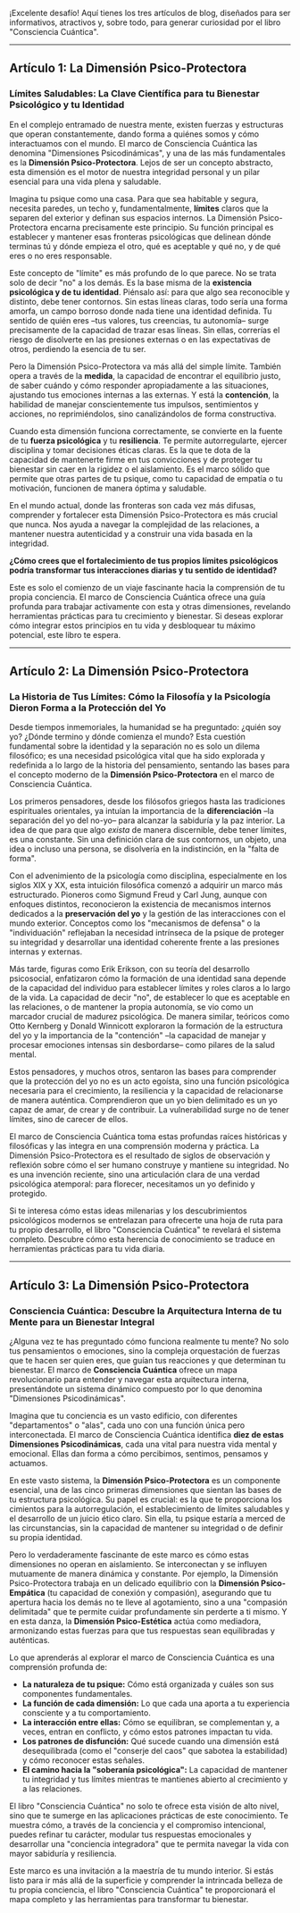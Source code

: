 ¡Excelente desafío! Aquí tienes los tres artículos de blog, diseñados para ser informativos, atractivos y, sobre todo, para generar curiosidad por el libro "Consciencia Cuántica".

---

## Artículo 1: La Dimensión Psico-Protectora

### Límites Saludables: La Clave Científica para tu Bienestar Psicológico y tu Identidad

En el complejo entramado de nuestra mente, existen fuerzas y estructuras que operan constantemente, dando forma a quiénes somos y cómo interactuamos con el mundo. El marco de Consciencia Cuántica las denomina "Dimensiones Psicodinámicas", y una de las más fundamentales es la **Dimensión Psico-Protectora**. Lejos de ser un concepto abstracto, esta dimensión es el motor de nuestra integridad personal y un pilar esencial para una vida plena y saludable.

Imagina tu psique como una casa. Para que sea habitable y segura, necesita paredes, un techo y, fundamentalmente, **límites** claros que la separen del exterior y definan sus espacios internos. La Dimensión Psico-Protectora encarna precisamente este principio. Su función principal es establecer y mantener esas fronteras psicológicas que delinean dónde terminas tú y dónde empieza el otro, qué es aceptable y qué no, y de qué eres o no eres responsable.

Este concepto de "límite" es más profundo de lo que parece. No se trata solo de decir "no" a los demás. Es la base misma de la **existencia psicológica y de tu identidad**. Piénsalo así: para que algo sea reconocible y distinto, debe tener contornos. Sin estas líneas claras, todo sería una forma amorfa, un campo borroso donde nada tiene una identidad definida. Tu sentido de quién eres –tus valores, tus creencias, tu autonomía– surge precisamente de la capacidad de trazar esas líneas. Sin ellas, correrías el riesgo de disolverte en las presiones externas o en las expectativas de otros, perdiendo la esencia de tu ser.

Pero la Dimensión Psico-Protectora va más allá del simple límite. También opera a través de la **medida**, la capacidad de encontrar el equilibrio justo, de saber cuándo y cómo responder apropiadamente a las situaciones, ajustando tus emociones internas a las externas. Y está la **contención**, la habilidad de manejar conscientemente tus impulsos, sentimientos y acciones, no reprimiéndolos, sino canalizándolos de forma constructiva.

Cuando esta dimensión funciona correctamente, se convierte en la fuente de tu **fuerza psicológica** y tu **resiliencia**. Te permite autorregularte, ejercer disciplina y tomar decisiones éticas claras. Es la que te dota de la capacidad de mantenerte firme en tus convicciones y de proteger tu bienestar sin caer en la rigidez o el aislamiento. Es el marco sólido que permite que otras partes de tu psique, como tu capacidad de empatía o tu motivación, funcionen de manera óptima y saludable.

En el mundo actual, donde las fronteras son cada vez más difusas, comprender y fortalecer esta Dimensión Psico-Protectora es más crucial que nunca. Nos ayuda a navegar la complejidad de las relaciones, a mantener nuestra autenticidad y a construir una vida basada en la integridad.

**¿Cómo crees que el fortalecimiento de tus propios límites psicológicos podría transformar tus interacciones diarias y tu sentido de identidad?**

Este es solo el comienzo de un viaje fascinante hacia la comprensión de tu propia conciencia. El marco de Consciencia Cuántica ofrece una guía profunda para trabajar activamente con esta y otras dimensiones, revelando herramientas prácticas para tu crecimiento y bienestar. Si deseas explorar cómo integrar estos principios en tu vida y desbloquear tu máximo potencial, este libro te espera.

---

## Artículo 2: La Dimensión Psico-Protectora

### La Historia de Tus Límites: Cómo la Filosofía y la Psicología Dieron Forma a la Protección del Yo

Desde tiempos inmemoriales, la humanidad se ha preguntado: ¿quién soy yo? ¿Dónde termino y dónde comienza el mundo? Esta cuestión fundamental sobre la identidad y la separación no es solo un dilema filosófico; es una necesidad psicológica vital que ha sido explorada y redefinida a lo largo de la historia del pensamiento, sentando las bases para el concepto moderno de la **Dimensión Psico-Protectora** en el marco de Consciencia Cuántica.

Los primeros pensadores, desde los filósofos griegos hasta las tradiciones espirituales orientales, ya intuían la importancia de la **diferenciación** –la separación del yo del no-yo– para alcanzar la sabiduría y la paz interior. La idea de que para que algo *exista* de manera discernible, debe tener límites, es una constante. Sin una definición clara de sus contornos, un objeto, una idea o incluso una persona, se disolvería en la indistinción, en la "falta de forma".

Con el advenimiento de la psicología como disciplina, especialmente en los siglos XIX y XX, esta intuición filosófica comenzó a adquirir un marco más estructurado. Pioneros como Sigmund Freud y Carl Jung, aunque con enfoques distintos, reconocieron la existencia de mecanismos internos dedicados a la **preservación del yo** y la gestión de las interacciones con el mundo exterior. Conceptos como los "mecanismos de defensa" o la "individuación" reflejaban la necesidad intrínseca de la psique de proteger su integridad y desarrollar una identidad coherente frente a las presiones internas y externas.

Más tarde, figuras como Erik Erikson, con su teoría del desarrollo psicosocial, enfatizaron cómo la formación de una identidad sana depende de la capacidad del individuo para establecer límites y roles claros a lo largo de la vida. La capacidad de decir "no", de establecer lo que es aceptable en las relaciones, o de mantener la propia autonomía, se vio como un marcador crucial de madurez psicológica. De manera similar, teóricos como Otto Kernberg y Donald Winnicott exploraron la formación de la estructura del yo y la importancia de la "contención" –la capacidad de manejar y procesar emociones intensas sin desbordarse– como pilares de la salud mental.

Estos pensadores, y muchos otros, sentaron las bases para comprender que la protección del yo no es un acto egoísta, sino una función psicológica necesaria para el crecimiento, la resiliencia y la capacidad de relacionarse de manera auténtica. Comprendieron que un yo bien delimitado es un yo capaz de amar, de crear y de contribuir. La vulnerabilidad surge no de tener límites, sino de carecer de ellos.

El marco de Consciencia Cuántica toma estas profundas raíces históricas y filosóficas y las integra en una comprensión moderna y práctica. La Dimensión Psico-Protectora es el resultado de siglos de observación y reflexión sobre cómo el ser humano construye y mantiene su integridad. No es una invención reciente, sino una articulación clara de una verdad psicológica atemporal: para florecer, necesitamos un yo definido y protegido.

Si te interesa cómo estas ideas milenarias y los descubrimientos psicológicos modernos se entrelazan para ofrecerte una hoja de ruta para tu propio desarrollo, el libro "Consciencia Cuántica" te revelará el sistema completo. Descubre cómo esta herencia de conocimiento se traduce en herramientas prácticas para tu vida diaria.

---

## Artículo 3: La Dimensión Psico-Protectora

### Consciencia Cuántica: Descubre la Arquitectura Interna de tu Mente para un Bienestar Integral

¿Alguna vez te has preguntado cómo funciona realmente tu mente? No solo tus pensamientos o emociones, sino la compleja orquestación de fuerzas que te hacen ser quien eres, que guían tus reacciones y que determinan tu bienestar. El marco de **Consciencia Cuántica** ofrece un mapa revolucionario para entender y navegar esta arquitectura interna, presentándote un sistema dinámico compuesto por lo que denomina "Dimensiones Psicodinámicas".

Imagina que tu conciencia es un vasto edificio, con diferentes "departamentos" o "alas", cada uno con una función única pero interconectada. El marco de Consciencia Cuántica identifica **diez de estas Dimensiones Psicodinámicas**, cada una vital para nuestra vida mental y emocional. Ellas dan forma a cómo percibimos, sentimos, pensamos y actuamos.

En este vasto sistema, la **Dimensión Psico-Protectora** es un componente esencial, una de las cinco primeras dimensiones que sientan las bases de tu estructura psicológica. Su papel es crucial: es la que te proporciona los cimientos para la autorregulación, el establecimiento de límites saludables y el desarrollo de un juicio ético claro. Sin ella, tu psique estaría a merced de las circunstancias, sin la capacidad de mantener su integridad o de definir su propia identidad.

Pero lo verdaderamente fascinante de este marco es cómo estas dimensiones no operan en aislamiento. Se interconectan y se influyen mutuamente de manera dinámica y constante. Por ejemplo, la Dimensión Psico-Protectora trabaja en un delicado equilibrio con la **Dimensión Psico-Empática** (tu capacidad de conexión y compasión), asegurando que tu apertura hacia los demás no te lleve al agotamiento, sino a una "compasión delimitada" que te permite cuidar profundamente sin perderte a ti mismo. Y en esta danza, la **Dimensión Psico-Estética** actúa como mediadora, armonizando estas fuerzas para que tus respuestas sean equilibradas y auténticas.

Lo que aprenderás al explorar el marco de Consciencia Cuántica es una comprensión profunda de:
*   **La naturaleza de tu psique:** Cómo está organizada y cuáles son sus componentes fundamentales.
*   **La función de cada dimensión:** Lo que cada una aporta a tu experiencia consciente y a tu comportamiento.
*   **La interacción entre ellas:** Cómo se equilibran, se complementan y, a veces, entran en conflicto, y cómo estos patrones impactan tu vida.
*   **Los patrones de disfunción:** Qué sucede cuando una dimensión está desequilibrada (como el "conserje del caos" que sabotea la estabilidad) y cómo reconocer estas señales.
*   **El camino hacia la "soberanía psicológica":** La capacidad de mantener tu integridad y tus límites mientras te mantienes abierto al crecimiento y a las relaciones.

El libro "Consciencia Cuántica" no solo te ofrece esta visión de alto nivel, sino que te sumerge en las aplicaciones prácticas de este conocimiento. Te muestra cómo, a través de la conciencia y el compromiso intencional, puedes refinar tu carácter, modular tus respuestas emocionales y desarrollar una "conciencia integradora" que te permita navegar la vida con mayor sabiduría y resiliencia.

Este marco es una invitación a la maestría de tu mundo interior. Si estás listo para ir más allá de la superficie y comprender la intrincada belleza de tu propia conciencia, el libro "Consciencia Cuántica" te proporcionará el mapa completo y las herramientas para transformar tu bienestar.